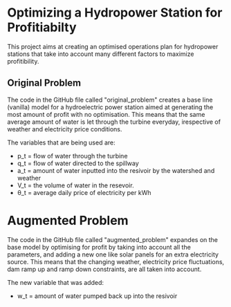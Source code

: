 # Optimizing a Hydropower Station for Profitiabilty 

This project aims at creating an optimised operations plan for hydropower stations that take into account many different factors to maximize profitibility. 

## Original Problem

The code in the GitHub file called "original_problem" creates a base line (vanilla) model for a hydroelectric power station aimed at generating the most amount of profit with no optimisation. This means that the same average amount of water is let through the turbine everyday, irespective of weather and electricity price conditions. 

The variables that are being used are:
- p_t = flow of water through the turbine
- q_t = flow of water directed to the spillway
- a_t = amount of water inputted into the resivoir by the watershed and weather 
- V_t = the volume of water in the resevoir.
- θ_t = average daily price of electricity per kWh

# Augmented Problem

The code in the GitHub file called "augmented_problem" expandes on the base model by optimising for profit by taking into account all the parameters, and adding a new one like solar panels for an extra electricity source. This means that the changing weather, electricity price fluctuations, dam ramp up and ramp down constraints, are all taken into account.  

The new variable that was added:
- w_t = amount of water pumped back up into the resivoir 

